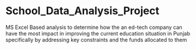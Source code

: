 # School_Data_Analysis_Project
MS Excel Based analysis to determine how the an ed-tech company can have the most impact in improving the current education situation in Punjab specifically by addressing key constraints and the funds allocated to them 
